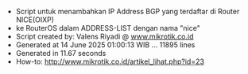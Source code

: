 - Script untuk menambahkan IP Address BGP yang terdaftar di Router NICE(OIXP)
- ke RouterOS dalam ADDRESS-LIST dengan nama "nice"
- Script created by: Valens Riyadi @ www.mikrotik.co.id
- Generated at 14 June 2025 01:00:13 WIB ... 11895 lines
- Generated in 11.67 seconds
- How-to: http://www.mikrotik.co.id/artikel_lihat.php?id=23
